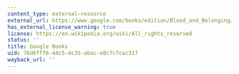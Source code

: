 ```yaml
---
content_type: external-resource
external_url: https://www.google.com/books/edition/Blood_and_Belonging/MfH4VcDZ4I0C?hl=en&gbpv=1
has_external_license_warning: true
license: https://en.wikipedia.org/wiki/All_rights_reserved
status: ''
title: Google Books
uid: 76d6fff6-44c5-4c35-abac-e8c7cfcac317
wayback_url: ''
---
```

